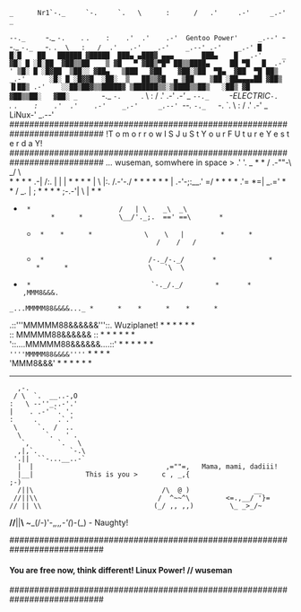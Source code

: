 
    _      Nr1`-._     `-.     `.   \      :      /   .'     .-'     _.-'      _
 `--._     `-._    `-.    `.  `.    :    .'  .'    .-'  Gentoo Power'     _.--'
      `--._    `-._   `-.   `.  \   :   /  .'   .-'   _.-'    _.--' .-'    _.-'
    █     █░█    ██   ██████ ▓█████  ███▄ ▄███▓ ▄▄▄       ███▄    █  _.-'     _
   ▓█░ █ ░█░██  ▓██▒▒██    ▒ ▓█   ▀ ▓██▒▀█▀ ██▒▒████▄     ██ ▀█   █  .-'   '
   ▒█░ █ ░█▓██  ▒██░░ ▓██▄   ▒███   ▓██    ▓██░▒██  ▀█▄  ▓██  ▀█ ██▒ _.-'     
   ░█░ █ ░█▓▓█  ░██░  ▒   ██▒▒▓█  ▄ ▒██    ▒██ ░██▄▄▄▄██ ▓██▒  ▐▌██▒ .-'   
   ░░██▒██▓▒▒█████▓ ▒██████▒▒░▒████▒▒██▒   ░██▒ ▓█   ▓██▒▒██░   ▓██░
  _      `-._     `-.     `.   \      :      /   .'     .-'     _.-'      _
 `--._     `-ELECTRIC`-.    `.  `.    :    .'  .'    .-'    _.-'     _.--'
      `--._    `-._   `-.   `.  \   :   /  .'   .-'   _ LiNux-'    _.--'
###########################################################################
!T o m o r r o w   I S   J u S t   Y o u r   F U t u r e Y e s t e r d a Y! 
###########################################################################
                                        _..._
wuseman, somwhere in space >          .'     '.      _      *      *
                                     /    .-""-\   _/ \  
       *      *    *      *        .-|   /:.   |  |   |          *      *
           *      *                |  \  |:.   /.-'-./      *      *
        *      *    *      *       | .-'-;:__.'    =/      *      *
     *      *                     .'=  *=|     _.='   *      *
                                  /   _.  |    ;      *      *
                 *      *        ;-.-'|    \   |      *      *
  *      *                      /   | \    _\  _\           
               *      *         \__/'._;.  ==' ==\       *          
     *      *    *      *             \    \   |         *      *
                                         /    /   /
      *      *                          /-._/-._/       *             *
            *      *                    \   `\  \
   *      *                              `-._/._/        *       *
         ,MMM8&&&.
    _...MMMMM88&&&&..._ *      *    *      *    *      *   
 .::'''MMMMM88&&&&&&'''::.  Wuziplanet! *      *    *      *    *      *   
::     MMMMM88&&&&&&     :: *      *    *      *    *      *   
'::....MMMMM88&&&&&&....::' *      *    *      *    *      *   
   `''''MMMMM88&&&&''''`                 *      *   *      *    
        'MMM8&&&'                   *      *    *      *    *      *   
 *      *    *      *    *      *    *      *    *      *   
      ,-.
     / \  `.  __..-,O
    :   \ --''_..-'.'
    |    . .-' `. '.
    :     .     .`.'
     \     `.  /  ..
      \      `.   ' .
       `,       `.   \
      ,|,`.        `-.\
     '.||  ``-...__..-`
      |  |                                 ,=""=,   Mama, mami, dadiii!  
      |__|             This is you >      c , _,{                         ;-)
      /||\                                /\  @ )                __
     //||\\                              /  ^~~^\         <=.,__/ '}= 
    // || \\                            (_/ ,, ,,)         \_ _>_/~  
 __//__||__\\__                         ~\_(/-\)'-,_,_,_,-'(_)-(_) - Naughty!


###########################################################################          
####    You are free now, think different! Linux Power! // wuseman     ####
###########################################################################
